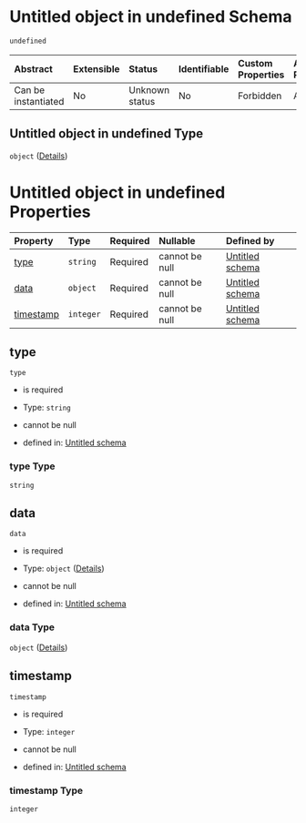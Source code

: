 # Untitled object in undefined Schema

```txt
undefined
```



| Abstract            | Extensible | Status         | Identifiable | Custom Properties | Additional Properties | Access Restrictions | Defined In                                                                        |
| :------------------ | :--------- | :------------- | :----------- | :---------------- | :-------------------- | :------------------ | :-------------------------------------------------------------------------------- |
| Can be instantiated | No         | Unknown status | No           | Forbidden         | Allowed               | none                | [bid\_summary.schema.json](../out/bid_summary.schema.json "open original schema") |

## Untitled object in undefined Type

`object` ([Details](bid_summary.md))

# Untitled object in undefined Properties

| Property                | Type      | Required | Nullable       | Defined by                                                                               |
| :---------------------- | :-------- | :------- | :------------- | :--------------------------------------------------------------------------------------- |
| [type](#type)           | `string`  | Required | cannot be null | [Untitled schema](bid_summary-properties-type.md "undefined#/properties/type")           |
| [data](#data)           | `object`  | Required | cannot be null | [Untitled schema](bid_summary-properties-data.md "undefined#/properties/data")           |
| [timestamp](#timestamp) | `integer` | Required | cannot be null | [Untitled schema](bid_summary-properties-timestamp.md "undefined#/properties/timestamp") |

## type



`type`

* is required

* Type: `string`

* cannot be null

* defined in: [Untitled schema](bid_summary-properties-type.md "undefined#/properties/type")

### type Type

`string`

## data



`data`

* is required

* Type: `object` ([Details](bid_summary-properties-data.md))

* cannot be null

* defined in: [Untitled schema](bid_summary-properties-data.md "undefined#/properties/data")

### data Type

`object` ([Details](bid_summary-properties-data.md))

## timestamp



`timestamp`

* is required

* Type: `integer`

* cannot be null

* defined in: [Untitled schema](bid_summary-properties-timestamp.md "undefined#/properties/timestamp")

### timestamp Type

`integer`
